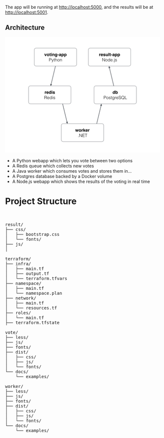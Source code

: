 
The app will be running at [http://localhost:5000](http://localhost:5000), and the results will be at [http://localhost:5001](http://localhost:5001).

Architecture
-----

![Architecture diagram](architecture.png)

* A Python webapp which lets you vote between two options
* A Redis queue which collects new votes
* A Java worker which consumes votes and stores them in…
* A Postgres database backed by a Docker volume
* A Node.js webapp which shows the results of the voting in real time


<h1>Project Structure</h1>

<pre>


result/
├── css/
│   ├── bootstrap.css
│   └── fonts/
├── js/
│

terraform/
├── infra/
│   ├── main.tf
│   ├── output.tf
│   └── terraform.tfvars
├── namespace/
│   ├── main.tf
│   └── namespace.plan
├── network/
│   ├── main.tf
│   └── resources.tf
├── roles/
│   └── main.tf
├── terraform.tfstate

vote/
├── less/
├── js/
├── fonts/
├── dist/
│   ├── css/
│   ├── js/
│   └── fonts/
└── docs/
    └── examples/

worker/
├── less/
├── js/
├── fonts/
├── dist/
│   ├── css/
│   ├── js/
│   └── fonts/
└── docs/
    └── examples/